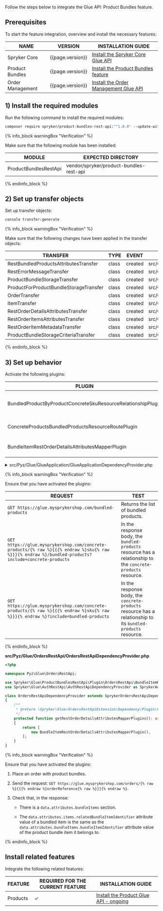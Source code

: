 

Follow the steps below to integrate the Glue API: Product Bundles feature.

## Prerequisites

To start the feature integration, overview and install the necessary features:


| NAME | VERSION | INSTALLATION GUIDE |
| --- | --- | --- |
| Spryker Core | {{page.version}} | [Install the Spryker Core Glue API](/docs/pbc/all/miscellaneous/{{page.version}}/install-and-upgrade/install-glue-api/install-the-spryker-core-glue-api.html) |
| Product Bundles| {{page.version}}| [Install the Product Bundles feature](/docs/pbc/all/product-information-management/{{page.version}}/base-shop/install-and-upgrade/install-features/install-the-product-bundles-feature.html)|
| Order Management| {{page.version}}| [Install the Order Management Glue API](/docs/pbc/all/order-management-system/{{page.version}}/base-shop/install-and-upgrade/install-glue-api/install-the-order-management-glue-api.html)|

## 1) Install the required modules

Run the following command to install the required modules:

```bash
composer require spryker/product-bundles-rest-api:"^1.0.0" --update-with-dependencies
```

{% info_block warningBox "Verification" %}

Make sure that the following module has been installed:

| MODULE | EXPECTED DIRECTORY |
| --- | --- |
| ProductBundlesRestApi | vendor/spryker/product-bundles-rest-api |

{% endinfo_block %}  


## 2) Set up transfer objects

Set up transfer objects:

```bash
console transfer:generate
```

{% info_block warningBox "Verification" %}

Make sure that the following changes have been applied in the transfer objects:

| TRANSFER | TYPE | EVENT | PATH |
| --- | --- | --- | --- |
| RestBundledProductsAttributesTransfer | class | created | src/Generated/Shared/Transfer/RestBundledProductsAttributesTransfer |
| RestErrorMessageTransfer| class |created |src/Generated/Shared/Transfer/RestErrorMessageTransfer|
| ProductBundleStorageTransfer| class| created| src/Generated/Shared/Transfer/ProductBundleStorageTransfer|
| ProductForProductBundleStorageTransfer| class| created |src/Generated/Shared/Transfer/ProductForProductBundleStorageTransfer|
| OrderTransfer| class |created |src/Generated/Shared/Transfer/OrderTransfer|
| ItemTransfer| class| created| src/Generated/Shared/Transfer/ItemTransfer|
| RestOrderDetailsAttributesTransfer| class| created |src/Generated/Shared/Transfer/RestOrderDetailsAttributesTransfer|
| RestOrderItemsAttributesTransfer| class| created| src/Generated/Shared/Transfer/RestOrderItemsAttributesTransfer|
| RestOrderItemMetadataTransfer| class |created| src/Generated/Shared/Transfer/RestOrderItemMetadataTransfer|
| ProductBundleStorageCriteriaTransfer |class |created |src/Generated/Shared/Transfer/ProductBundleStorageCriteriaTransfer|

{% endinfo_block %}

## 3) Set up behavior

Activate the following plugins:

| PLUGIN | SPECIFICATION | PREREQUISITES | NAMESPACE |
| --- | --- | --- | --- |
| BundledProductByProductConcreteSkuResourceRelationshipPlugin | Adds the `bundled-products` resource as a relationship to the `concrete-products` resource by product concrete `sku`. | None | Spryker\Glue\ProductBundlesRestApi\Plugin\GlueApplication |
|ConcreteProductsBundledProductsResourceRoutePlugin| Provides the `bundled-products` resource route with `concrete-products` as a parent resource. |None |Spryker\Glue\ProductBundlesRestApi\Plugin\GlueApplication|
| BundleItemRestOrderDetailsAttributesMapperPlugin |Maps the additional information from`OrderTransfer` to `RestOrderDetailsAttributesTransfer`. |None |Spryker\Glue\ProductBundlesRestApi\Plugin\OrdersRestApi|

<details>
<summary>src/Pyz/Glue/GlueApplication/GlueApplicationDependencyProvider.php</summary>

```php
<?php

namespace Pyz\Glue\GlueApplication;

use Spryker\Glue\GlueApplicationExtension\Dependency\Plugin\ResourceRelationshipCollectionInterface;
use Spryker\Glue\ProductBundlesRestApi\Plugin\GlueApplication\BundledProductByProductConcreteSkuResourceRelationshipPlugin;
use Spryker\Glue\ProductBundlesRestApi\Plugin\GlueApplication\ConcreteProductsBundledProductsResourceRoutePlugin;
use Spryker\Glue\GlueApplication\GlueApplicationDependencyProvider as SprykerGlueApplicationDependencyProvider;
use Spryker\Glue\ProductBundlesRestApi\ProductBundlesRestApiConfig;
use Spryker\Glue\ProductsRestApi\Plugin\GlueApplication\ConcreteProductBySkuResourceRelationshipPlugin;
use Spryker\Glue\ProductsRestApi\ProductsRestApiConfig;

class GlueApplicationDependencyProvider extends SprykerGlueApplicationDependencyProvider
{
    /**
     * @return \Spryker\Glue\GlueApplicationExtension\Dependency\Plugin\ResourceRoutePluginInterface[]
     */
    protected function getResourceRoutePlugins(): array
    {
        return [
            new ConcreteProductsBundledProductsResourceRoutePlugin(),
        ];
    }

    /**
     * @param \Spryker\Glue\GlueApplicationExtension\Dependency\Plugin\ResourceRelationshipCollectionInterface $resourceRelationshipCollection
     *
     * @return \Spryker\Glue\GlueApplicationExtension\Dependency\Plugin\ResourceRelationshipCollectionInterface
     */
    protected function getResourceRelationshipPlugins(
        ResourceRelationshipCollectionInterface $resourceRelationshipCollection
    ): ResourceRelationshipCollectionInterface {
        $resourceRelationshipCollection->addRelationship(
            ProductBundlesRestApiConfig::RESOURCE_BUNDLED_PRODUCTS,
            new ConcreteProductBySkuResourceRelationshipPlugin()
        );
        $resourceRelationshipCollection->addRelationship(
            ProductsRestApiConfig::RESOURCE_CONCRETE_PRODUCTS,
            new BundledProductByProductConcreteSkuResourceRelationshipPlugin()
        );

        return $resourceRelationshipCollection;
    }
}
```
</details>

{% info_block warningBox "Verification" %}

Ensure that you have activated the plugins:

| REQUEST | TEST |
| --- | --- |
| `GET https://glue.mysprykershop.com/bundled-products` | Returns the list of bundled products. |
| `GET https://glue.mysprykershop.com/concrete-products/{% raw %}{{{% endraw %}sku{% raw %}}}{% endraw %}/bundled-products?include=concrete-products` |In the response body, the `bundled-products` resource has a relationship to the `concrete-products` resource.|
|`GET https://glue.mysprykershop.com/concrete-products/{% raw %}{{{% endraw %}sku{% raw %}}}{% endraw %}?include=bundled-products`  |In the response body, the `concrete-products` resource has a relationship to its `bundled-products` resource.|

{% endinfo_block %}

**src/Pyz/Glue/OrdersRestApi/OrdersRestApiDependencyProvider.php**

```php
<?php

namespace Pyz\Glue\OrdersRestApi;

use Spryker\Glue\ProductBundlesRestApi\Plugin\OrdersRestApi\BundleItemRestOrderDetailsAttributesMapperPlugin;
use Spryker\Glue\AuthRestApi\AuthRestApiDependencyProvider as SprykerAuthRestApiDependencyProvider;

class OrdersRestApiDependencyProvider extends SprykerOrdersRestApiDependencyProvider
{
    /**
     * @return \Spryker\Glue\OrdersRestApiExtension\Dependency\Plugin\RestOrderDetailsAttributesMapperPluginInterface[]
     */
    protected function getRestOrderDetailsAttributesMapperPlugins(): array
    {
        return [
            new BundleItemRestOrderDetailsAttributesMapperPlugin(),
        ];
    }
}
```

{% info_block warningBox "Verification" %}

Ensure that you have activated the plugins:

1.  Place an order with product bundles.

2.  Send the request: `GET https://glue.mysprykershop.com/orders/{% raw %}{{{% endraw %}orderReference{% raw %}}}{% endraw %}`.

3.  Check that, in the response:

    *   There is a `data.attributes.bundleItems` section.

    *   The `data.attributes.items.relatedBundleItemIdentifier` attribute value of a bundled item is the same as the `data.attributes.bundleItems.bundleItemIdentifier` attribute value of the product bundle item it belongs to.

{% endinfo_block %}


## Install related features

Integrate the following related features:

| FEATURE | REQUIRED FOR THE CURRENT FEATURE | INSTALLATION GUIDE |
| --- | --- | --- |
| Products  | ✓ | [Install the Product Glue API - ongoing](/docs/pbc/all/product-information-management/{{page.version}}/base-shop/install-and-upgrade/install-glue-api/install-the-product-glue-api.html) |
